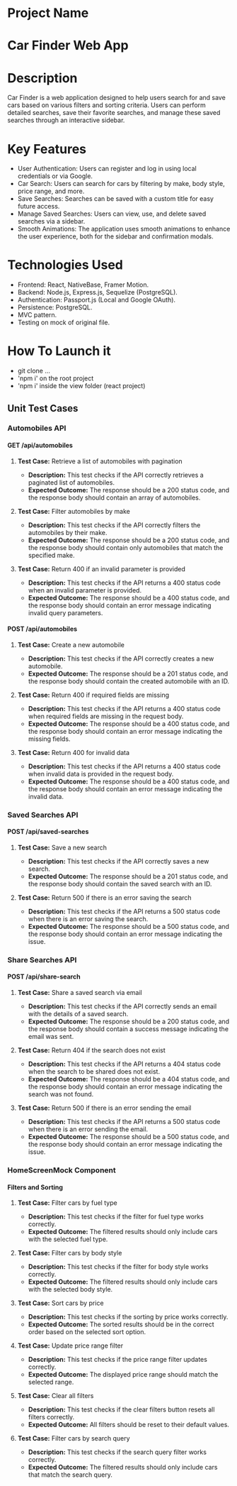 # Project Name
# Car Finder Web App

# Description
Car Finder is a web application designed to help users search for and save cars based on various filters and sorting criteria. Users can perform detailed searches, save their favorite searches, and manage these saved searches through an interactive sidebar.

# Key Features
- User Authentication: Users can register and log in using local credentials or via Google.
- Car Search: Users can search for cars by filtering by make, body style, price range, and more.
- Save Searches: Searches can be saved with a custom title for easy future access.
- Manage Saved Searches: Users can view, use, and delete saved searches via a sidebar.
- Smooth Animations: The application uses smooth animations to enhance the user experience, both for the sidebar and confirmation modals.

# Technologies Used
- Frontend: React, NativeBase, Framer Motion.
- Backend: Node.js, Express.js, Sequelize (PostgreSQL).
- Authentication: Passport.js (Local and Google OAuth).
- Persistence: PostgreSQL.
- MVC pattern.
- Testing on mock of original file.

# How To Launch it

- git clone ...
- 'npm i' on the root project
- 'npm i' inside the view folder (react project)

## Unit Test Cases

### Automobiles API

#### GET /api/automobiles

1. **Test Case:** Retrieve a list of automobiles with pagination
   - **Description:** This test checks if the API correctly retrieves a paginated list of automobiles.
   - **Expected Outcome:** The response should be a 200 status code, and the response body should contain an array of automobiles.

2. **Test Case:** Filter automobiles by make
   - **Description:** This test checks if the API correctly filters the automobiles by their make.
   - **Expected Outcome:** The response should be a 200 status code, and the response body should contain only automobiles that match the specified make.

3. **Test Case:** Return 400 if an invalid parameter is provided
   - **Description:** This test checks if the API returns a 400 status code when an invalid parameter is provided.
   - **Expected Outcome:** The response should be a 400 status code, and the response body should contain an error message indicating invalid query parameters.

#### POST /api/automobiles

1. **Test Case:** Create a new automobile
   - **Description:** This test checks if the API correctly creates a new automobile.
   - **Expected Outcome:** The response should be a 201 status code, and the response body should contain the created automobile with an ID.

2. **Test Case:** Return 400 if required fields are missing
   - **Description:** This test checks if the API returns a 400 status code when required fields are missing in the request body.
   - **Expected Outcome:** The response should be a 400 status code, and the response body should contain an error message indicating the missing fields.

3. **Test Case:** Return 400 for invalid data
   - **Description:** This test checks if the API returns a 400 status code when invalid data is provided in the request body.
   - **Expected Outcome:** The response should be a 400 status code, and the response body should contain an error message indicating the invalid data.

### Saved Searches API

#### POST /api/saved-searches

1. **Test Case:** Save a new search
   - **Description:** This test checks if the API correctly saves a new search.
   - **Expected Outcome:** The response should be a 201 status code, and the response body should contain the saved search with an ID.

2. **Test Case:** Return 500 if there is an error saving the search
   - **Description:** This test checks if the API returns a 500 status code when there is an error saving the search.
   - **Expected Outcome:** The response should be a 500 status code, and the response body should contain an error message indicating the issue.

### Share Searches API

#### POST /api/share-search

1. **Test Case:** Share a saved search via email
   - **Description:** This test checks if the API correctly sends an email with the details of a saved search.
   - **Expected Outcome:** The response should be a 200 status code, and the response body should contain a success message indicating the email was sent.

2. **Test Case:** Return 404 if the search does not exist
   - **Description:** This test checks if the API returns a 404 status code when the search to be shared does not exist.
   - **Expected Outcome:** The response should be a 404 status code, and the response body should contain an error message indicating the search was not found.

3. **Test Case:** Return 500 if there is an error sending the email
   - **Description:** This test checks if the API returns a 500 status code when there is an error sending the email.
   - **Expected Outcome:** The response should be a 500 status code, and the response body should contain an error message indicating the issue.

### HomeScreenMock Component

#### Filters and Sorting

1. **Test Case:** Filter cars by fuel type
   - **Description:** This test checks if the filter for fuel type works correctly.
   - **Expected Outcome:** The filtered results should only include cars with the selected fuel type.

2. **Test Case:** Filter cars by body style
   - **Description:** This test checks if the filter for body style works correctly.
   - **Expected Outcome:** The filtered results should only include cars with the selected body style.

3. **Test Case:** Sort cars by price
   - **Description:** This test checks if the sorting by price works correctly.
   - **Expected Outcome:** The sorted results should be in the correct order based on the selected sort option.

4. **Test Case:** Update price range filter
   - **Description:** This test checks if the price range filter updates correctly.
   - **Expected Outcome:** The displayed price range should match the selected range.

5. **Test Case:** Clear all filters
   - **Description:** This test checks if the clear filters button resets all filters correctly.
   - **Expected Outcome:** All filters should be reset to their default values.

6. **Test Case:** Filter cars by search query
   - **Description:** This test checks if the search query filter works correctly.
   - **Expected Outcome:** The filtered results should only include cars that match the search query.
